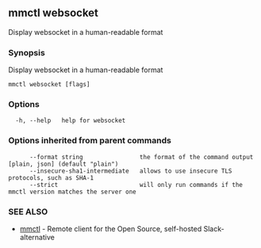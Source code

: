 ## mmctl websocket

Display websocket in a human-readable format

### Synopsis

Display websocket in a human-readable format

```
mmctl websocket [flags]
```

### Options

```
  -h, --help   help for websocket
```

### Options inherited from parent commands

```
      --format string                the format of the command output [plain, json] (default "plain")
      --insecure-sha1-intermediate   allows to use insecure TLS protocols, such as SHA-1
      --strict                       will only run commands if the mmctl version matches the server one
```

### SEE ALSO

* [mmctl](mmctl.md)	 - Remote client for the Open Source, self-hosted Slack-alternative

